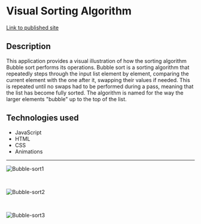 # Visual Sorting Algorithm

[Link to published site](https://annaaxelsson051.github.io/Visual-Sorting-Algorithms/)

## Description

This application provides a visual illustration of how the sorting algorithm Bubble sort performs its operations. Bubble sort is a sorting algorithm that repeatedly steps through the input list element by element, comparing the current element with the one after it, swapping their values if needed. This is repeated until no swaps had to be performed during a pass, meaning that the list has become fully sorted. The algorithm is named for the way the larger elements "bubble" up to the top of the list. 

## Technologies used

- JavaScript
- HTML
- CSS
- Animations

---

 ![Bubble-sort1](https://user-images.githubusercontent.com/103879144/225031921-2ba3a755-58be-4615-84a2-90597e5c49c6.png)

<br>

![Bubble-sort2](https://user-images.githubusercontent.com/103879144/225032060-54576fbb-25fc-4589-833c-e3d1dda831b8.png)

<br>

 ![Bubble-sort3](https://user-images.githubusercontent.com/103879144/225032157-7fa308ed-4065-49c8-9837-a535f8492a50.png)

